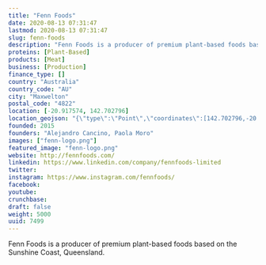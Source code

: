 ```yaml
---
title: "Fenn Foods"
date: 2020-08-13 07:31:47
lastmod: 2020-08-13 07:31:47
slug: fenn-foods
description: "Fenn Foods is a producer of premium plant-based foods based on the Sunshine Coast, Queensland."
proteins: [Plant-Based]
products: [Meat]
business: [Production]
finance_type: []
country: "Australia"
country_code: "AU"
city: "Maxwelton"
postal_code: "4822"
location: [-20.917574, 142.702796]
location_geojson: "{\"type\":\"Point\",\"coordinates\":[142.702796,-20.917574]}"
founded: 2015
founders: "Alejandro Cancino, Paola Moro"
images: ["fenn-logo.png"]
featured_image: "fenn-logo.png"
website: http://fennfoods.com/
linkedin: https://www.linkedin.com/company/fennfoods-limited
twitter: 
instagram: https://www.instagram.com/fennfoods/
facebook: 
youtube: 
crunchbase: 
draft: false
weight: 5000
uuid: 7499
---
```

Fenn Foods is a producer of premium plant-based foods based on the Sunshine Coast, Queensland.
